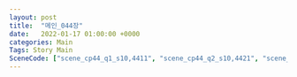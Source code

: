 ```yaml
---
layout: post
title:  "메인_044장"
date:   2022-01-17 01:00:00 +0000
categories: Main
Tags: Story Main
SceneCode: ["scene_cp44_q1_s10,4411", "scene_cp44_q2_s10,4421", "scene_cp44_q2_s20,4422", "scene_cp44_q3_s10,4431", "scene_cp44_q3_s20,4432", "scene_cp44_q4_s10,4441", "scene_cp44_q4_s30,4442"]
---
```


